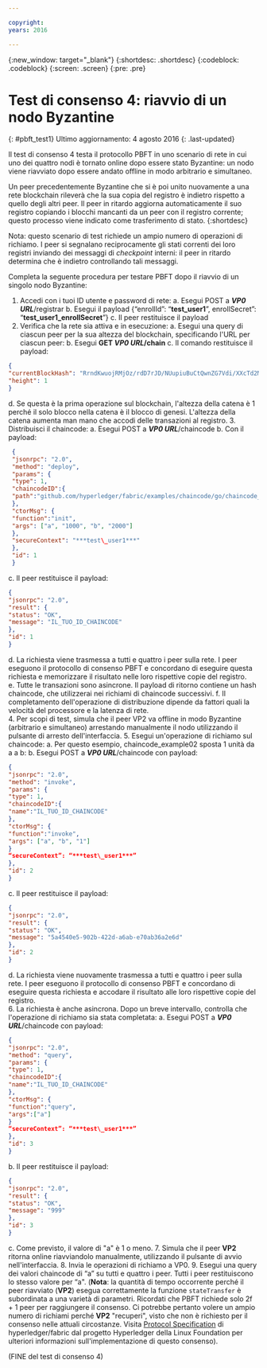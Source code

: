 ```yaml
---

copyright:
years: 2016

---
```


{:new_window: target="_blank"}
{:shortdesc: .shortdesc}
{:codeblock: .codeblock}
{:screen: .screen}
{:pre: .pre}


# Test di consenso 4: riavvio di un nodo Byzantine
{: #pbft_test1}
Ultimo aggiornamento: 4 agosto 2016
{: .last-updated}

Il test di consenso 4 testa il protocollo PBFT in uno scenario di rete in cui uno dei quattro nodi è tornato online dopo essere stato Byzantine: un nodo viene riavviato dopo essere andato offline in modo arbitrario e simultaneo.

Un peer precedentemente Byzantine che si è poi unito nuovamente a una rete blockchain rileverà che la sua copia del registro è indietro rispetto a quello degli altri peer. Il peer in ritardo aggiorna automaticamente il suo registro copiando i blocchi mancanti da un peer con il registro corrente; questo processo viene indicato come trasferimento di stato.
{:shortdesc}

Nota: questo scenario di test richiede un ampio numero di operazioni di richiamo. I peer si segnalano reciprocamente gli stati correnti dei loro registri inviando dei messaggi di *checkpoint* interni: il peer in ritardo determina che è indietro controllando tali messaggi.

Completa la seguente procedura per testare PBFT dopo il riavvio di un singolo nodo Byzantine:
1. Accedi con i tuoi ID utente e password di rete:
   a. Esegui POST a ***VP0 URL***/registrar
   b. Esegui il payload {“enrollId”: “**test\_user1**”, enrollSecret”: “**test\_user1\_enrollSecret**”}
   c. Il peer restituisce il payload
2. Verifica che la rete sia attiva e in esecuzione:
   a. Esegui una query di ciascun peer per la sua altezza del blockchain, specificando l'URL per ciascun peer:
   b. Esegui **GET ***VP0 URL***/chain**
   c. Il comando restituisce il payload:  
```json
{
"currentBlockHash": "RrndKwuojRMjOz/rdD7rJD/NUupiuBuCtQwnZG7Vdi/XXcTd2MDyAMsFAZ1ntZL2/IIcSUeatIZAKS6ss7fEvg==",
"height": 1
}
```
   d. Se questa è la prima operazione sul blockchain, l'altezza della catena è 1 perché il solo blocco nella catena è il blocco di genesi. L'altezza della catena aumenta man mano che accodi delle transazioni al registro.
3. Distribuisci il chaincode:
   a. Esegui POST a ***VP0 URL***/chaincode
   b. Con il payload:  
```json
 {
 "jsonrpc": "2.0",
 "method": "deploy",
 "params": {
 "type": 1,
 "chaincodeID":{
 "path":"github.com/hyperledger/fabric/examples/chaincode/go/chaincode_example02"
 },
 "ctorMsg": {
 "function":"init",
 "args": ["a", "1000", "b", "2000"]
 },
 "secureContext": "***test\_user1***"
 },
 "id": 1
 }
```
   c. Il peer restituisce il payload:
```json
{
"jsonrpc": "2.0",
"result": {
"status": "OK",
"message": "IL_TUO_ID_CHAINCODE"
},
"id": 1
}
```
   d. La richiesta viene trasmessa a tutti e quattro i peer sulla rete. I peer eseguono il protocollo di consenso PBFT e concordano di eseguire questa richiesta e memorizzare il risultato nelle loro rispettive copie del registro.  
   e. Tutte le transazioni sono asincrone. Il payload di ritorno contiene un hash chaincode, che utilizzerai nei richiami di chaincode successivi. f. Il completamento dell'operazione di distribuzione dipende da fattori quali la velocità del processore e la latenza di rete.  
4. Per scopi di test, simula che il peer VP2 va offline in modo Byzantine (arbitrario e simultaneo) arrestando manualmente il nodo utilizzando il pulsante di arresto dell'interfaccia.
5. Esegui un'operazione di richiamo sul chaincode:
   a. Per questo esempio, chaincode_example02 sposta 1 unità da a a b:
   b. Esegui POST a ***VP0 URL***/chaincode con payload:
```json
{
"jsonrpc": "2.0",
"method": "invoke",
"params": {
"type": 1,
"chaincodeID":{
"name":"IL_TUO_ID_CHAINCODE"
},
"ctorMsg": {
"function":"invoke",
"args": ["a", "b", "1"]
}
“secureContext”: “***test\_user1***”
},
"id": 2
}
```
  c. Il peer restituisce il payload:
```json
{
"jsonrpc": "2.0",
"result": {
"status": "OK",
"message": "5a4540e5-902b-422d-a6ab-e70ab36a2e6d"
},
"id": 2
}
```
   d. La richiesta viene nuovamente trasmessa a tutti e quattro i peer sulla rete. I peer eseguono il protocollo di consenso PBFT e concordano di eseguire questa richiesta e accodare il risultato alle loro rispettive copie del registro.  
6. La richiesta è anche asincrona. Dopo un breve intervallo, controlla che l'operazione di richiamo sia stata completata:
   a. Esegui POST a ***VP0 URL***/chaincode con payload:
```json
{
"jsonrpc": "2.0",
"method": "query",
"params": {
"type": 1,
"chaincodeID":{
"name":"IL_TUO_ID_CHAINCODE"
},
"ctorMsg": {
"function":"query",
"args":["a"]
}
“secureContext”: “***test\_user1***”
},
"id": 3
}
```
   b. Il peer restituisce il payload:
```json
{
"jsonrpc": "2.0",
"result": {
"status": "OK",
"message": "999"
},
"id": 3
}
```
   c. Come previsto, il valore di "a" è 1 o meno.
7. Simula che il peer **VP2** ritorna online riavviandolo manualmente, utilizzando il pulsante di avvio nell'interfaccia.
8. Invia le operazioni di richiamo a VP0.
9. Esegui una query dei valori chaincode di “a” su tutti e quattro i peer. Tutti i peer restituiscono lo stesso valore per “a".  (**Nota**: la quantità di tempo occorrente perché il peer riavviato (**VP2**) esegua correttamente la funzione `stateTransfer` è subordinata a una varietà di parametri.  Ricordati che PBFT richiede solo 2f + 1 peer per raggiungere il consenso.  Ci potrebbe pertanto volere un ampio numero di richiami perché **VP2** "recuperi", visto che non è richiesto per il consenso nelle attuali circostanze.  Visita [Protocol Specification](https://github.com/hyperledger/fabric/blob/v0.6/docs/protocol-spec.md#5-byzantine-consensus-1) di hyperledger/fabric dal progetto Hyperledger della Linux Foundation per ulteriori informazioni sull'implementazione di questo consenso).

(FINE del test di consenso 4)
